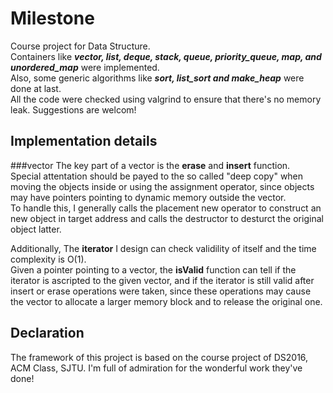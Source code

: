 # Milestone
Course project for Data Structure.  
Containers like ***vector, list, deque, stack, queue, priority\_queue, map, and unordered\_map*** were implemented.  
Also, some generic algorithms like ***sort, list\_sort and make\_heap*** were done at last.  
All the code were checked using valgrind to ensure that there's no memory leak. Suggestions are welcom!
## Implementation details
###vector
The key part of a vector is the __erase__ and __insert__ function.  
Special attentation should be payed to the so called "deep copy" when moving the objects inside or using the assignment operator, since objects may have pointers pointing to dynamic memory outside the vector.  
To handle this, I generally calls the placement new operator to construct an new object in target address and calls the destructor to desturct the original object latter.  
  
Additionally, The __iterator__ I design can check validility of itself and the time complexity is O(1).  
Given a pointer pointing to a vector, the __isValid__ function can tell if the iterator is ascripted to the given vector, and if the iterator is still valid after insert or erase operations were taken, since these operations may cause the vector to allocate a larger memory block and to release the original one.
## Declaration
The framework of this project is based on the course project of DS2016, ACM Class, SJTU. I'm full of admiration for the wonderful work they've done!

